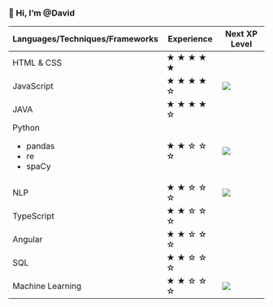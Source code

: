 ### 👋 Hi, I’m @David
  
| Languages/Techniques/Frameworks | Experience | Next XP Level |
| ----------- | ----------- | ----------- |
| HTML & CSS  | &starf; &starf; &starf; &starf; &starf; | <br><br> 
| JavaScript  | &starf; &starf; &starf; &starf; &star; | ![](https://geps.dev/progress/40) | <br><br>
| JAVA        | &starf; &starf; &starf; &starf; &star; | <br><br> 
| Python <ul><li>pandas</li><li>re</li><li>spaCy</li></ul> | &starf; &starf; &star; &star; &star; | ![](https://geps.dev/progress/50) | <br><br>
| NLP         | &starf; &starf; &star; &star; &star; | ![](https://geps.dev/progress/80) | <br><br> 
| TypeScript  | &starf; &starf; &star; &star; &star; | | <br><br>
| Angular     | &starf; &starf; &star; &star; &star; | | <br><br> 
| SQL         | &starf; &starf; &star; &star; &star; | | <br><br>
| Machine Learning | &starf; &starf; &star; &star; &star; | ![](https://geps.dev/progress/90) | <br><br>


<!---
DavidBistron/DavidBistron is a ✨ special ✨ repository because its `README.md` (this file) appears on your GitHub profile.
You can click the Preview link to take a look at your changes.
--->

